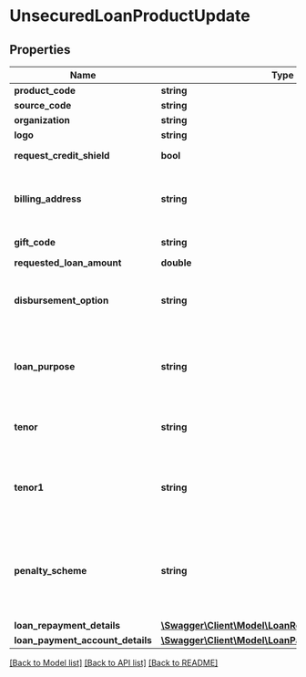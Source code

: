 # UnsecuredLoanProductUpdate

## Properties
Name | Type | Description | Notes
------------ | ------------- | ------------- | -------------
**product_code** | **string** | A unique code that identifies the product | [optional] 
**source_code** | **string** | A source code to identify the product | [optional] 
**organization** | **string** | Card issuing Organisation code | [optional] 
**logo** | **string** | Product logo to identify the product | [optional] 
**request_credit_shield** | **bool** | Insurance enrolment for outstanding balance on the card. Valid values: true and false | [optional] 
**billing_address** | **string** | Billing address of applicant. This is a reference data field. Please use /v1/utilities/referenceData/{addressType} resource to get valid value of this field with description. | [optional] 
**gift_code** | **string** | A  unique code that identifies the gift offered along with the product | [optional] 
**requested_loan_amount** | **double** | Requested loan amount | [optional] 
**disbursement_option** | **string** | Provide the list of the options available to receive the disbursement of loan amount. Please use /v1/utilities/referenceData/{disbursementOption} resource to get valid value of this field with description. | [optional] 
**loan_purpose** | **string** | This field is to indicate the purpose of loan. This is a reference data field.This is a reference data field. Please use /v1/utilities/referenceData/{loanPurpose} resource to get valid value of this field with description. | [optional] 
**tenor** | **string** | Tenure of loan. This is a reference data field. Please use /v1/utilities/referenceData/{tenor} resource to get valid value of this field with description. | [optional] 
**tenor1** | **string** | This refers to the number of months of the 1st tenor. For Tiered-rate UPL , customer enjoys/ endure lower/ higher rate in the first few months.This is a reference data field. Please use /v1/utilities/referenceData/{tenor} resource to get valid value of this field with description. | [optional] 
**penalty_scheme** | **string** | This field is used to determine the penalty that will be applied to customer who do early principal repayment/loan closure.It is to be selected by the customer. This is a reference data field. Please use /v1/utilities/referenceData/{penaltyScheme} resource to get valid value of this field with description. | [optional] 
**loan_repayment_details** | [**\Swagger\Client\Model\LoanRepaymentDetails**](LoanRepaymentDetails.md) |  | [optional] 
**loan_payment_account_details** | [**\Swagger\Client\Model\LoanPaymentAccountDetails[]**](LoanPaymentAccountDetails.md) |  | [optional] 

[[Back to Model list]](../../README.md#documentation-for-models) [[Back to API list]](../../README.md#documentation-for-api-endpoints) [[Back to README]](../../README.md)

